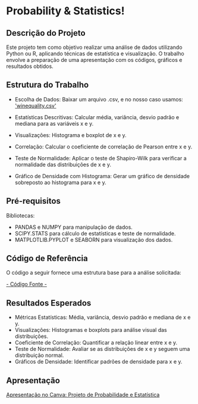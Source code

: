 #  Probability & Statistics!

## Descrição do Projeto
Este projeto tem como objetivo realizar uma análise de dados utilizando Python ou R, aplicando técnicas de estatística e visualização. O trabalho envolve a preparação de uma apresentação com os códigos, gráficos e resultados obtidos.

## Estrutura do Trabalho 
 
- Escolha de Dados:
Baixar um arquivo .csv, e no nosso caso usamos:  ['winequality.csv'](https://github.com/BrunoBassoo/Probability-and-Statistics/edit/main/winequality.csv)

- Estatísticas Descritivas:
Calcular média, variância, desvio padrão e mediana para as variáveis x e y.

- Visualizações:
Histograma e boxplot de x e y.

- Correlação:
Calcular o coeficiente de correlação de Pearson entre x e y.

- Teste de Normalidade:
Aplicar o teste de Shapiro-Wilk para verificar a normalidade das distribuições de x e y.

- Gráfico de Densidade com Histograma:
Gerar um gráfico de densidade sobreposto ao histograma para x e y.

## Pré-requisitos
Bibliotecas:

- PANDAS e NUMPY para manipulação de dados.
- SCIPY.STATS para cálculo de estatísticas e teste de normalidade.
- MATPLOTLIB.PYPLOT e SEABORN para visualização dos dados.

## Código de Referência 
O código a seguir fornece uma estrutura base para a análise solicitada:

[- Código Fonte -](https://github.com/BrunoBassoo/Probability-and-Statistics/blob/main/Trabalho_P%26E.ipynb)

## Resultados Esperados
- Métricas Estatísticas: Média, variância, desvio padrão e mediana de x e y.
- Visualizações: Histogramas e boxplots para análise visual das distribuições.
- Coeficiente de Correlação: Quantificar a relação linear entre x e y.
- Teste de Normalidade: Avaliar se as distribuições de x e y seguem uma distribuição normal.
- Gráficos de Densidade: Identificar padrões de densidade para x e y.

## Apresentação
<a href="https://www.canva.com/design/DAGV5gXheC0/_uobcIk307n4tMDc4dnbYA/edit?utm_content=DAGV5gXheC0&utm_campaign=designshare&utm_medium=link2&utm_source=sharebutton" target=”blank”>Apresentação no Canva: Projeto de Probabilidade e Estatística</a>
